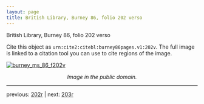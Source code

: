 ```yaml
---
layout: page
title: British Library, Burney 86, folio 202 verso
---
```


British Library, Burney 86, folio 202 verso

Cite this object as `urn:cite2:citebl:burney86pages.v1:202v`.  The full image is linked to a citation tool you can use to cite regions of the image.

[![burney_ms_86_f202v](http://www.homermultitext.org/iipsrv?IIIF=/project/homer/pyramidal/deepzoom/citebl/burney86imgs/v1/burney_ms_86_f202v.tif/full/800,/0/default.jpg)](http://www.homermultitext.org/ict2/?urn=urn:cite2:citebl:burney86imgs.v1:burney_ms_86_f202v) 

<p style="text-align: center; font-style: italic;">Image in the public domain.</p>

---

previous: [202r](../202r/) | next: [203r](../203r/)